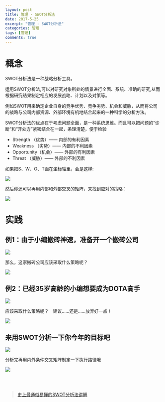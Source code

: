 ```yaml
---
layout: post
title: 管理 - SWOT分析法
date: 2017-5-25
excerpt: "管理 - SWOT分析法"
categories: 管理
tags: [管理]
comments: true
---
```




# 概念

SWOT分析法是一种战略分析工具。

运用SWOT分析法,可以对研究对象所处的情景进行全面、系统、准确的研究,从而根据研究结果制定相应的发展战略、计划以及对策等。

例如SWOT用来确定企业自身的竞争优势、竞争劣势、机会和威胁，从而将公司的战略与公司内部资源、外部环境有机地结合起来的一种科学的分析方法。

SWOT分析法的优点在于考虑问题全面，是一种系统思维。而且可以把问题的“诊断”和“开处方”紧密结合在一起，条理清楚，便于检验

- Strength （优势）—— 内部的有利因素
- Weakness （劣势）—— 内部的不利因素
- Opportunity（机会）—— 外部的有利因素
- Threat （威胁）—— 外部的不利因素

如果把S、W、O、T画在坐标轴里，会是这样:

![](http://photocdn.sohu.com/20150708/mp21797287_1436323836502_4.jpeg)

然后你还可以再用内部和外部交叉的矩阵，来找到应对的策略：

![](http://photocdn.sohu.com/20150708/mp21797287_1436323836502_5.jpeg)

# 实践

## 例1：由于小编搬砖神速，准备开一个搬砖公司

![](http://photocdn.sohu.com/20150708/mp21797287_1436323836502_7.jpeg)

那么，这家搬砖公司应该采取什么策略呢？

![](http://photocdn.sohu.com/20150708/mp21797287_1436323836502_8.jpeg)

## 例2：已经35岁高龄的小编想要成为DOTA高手

![](http://photocdn.sohu.com/20150708/mp21797287_1436323836502_9.jpeg)

应该采取什么策略呢？　建议……还是……放弃好一点！

![](http://photocdn.sohu.com/20150708/mp21797287_1436323836502_10.jpeg)

## 来用SWOT分析一下你今年的目标吧

![](http://photocdn.sohu.com/20150708/mp21797287_1436323836502_11.jpeg)

分析完再用内外条件交叉矩阵制定一下执行路径哦

![](http://photocdn.sohu.com/20150708/mp21797287_1436323836502_12.jpeg)


<br>
<br>


> [史上最通俗易懂的SWOT分析法讲解](http://mt.sohu.com/20150708/n416372130.shtml) 